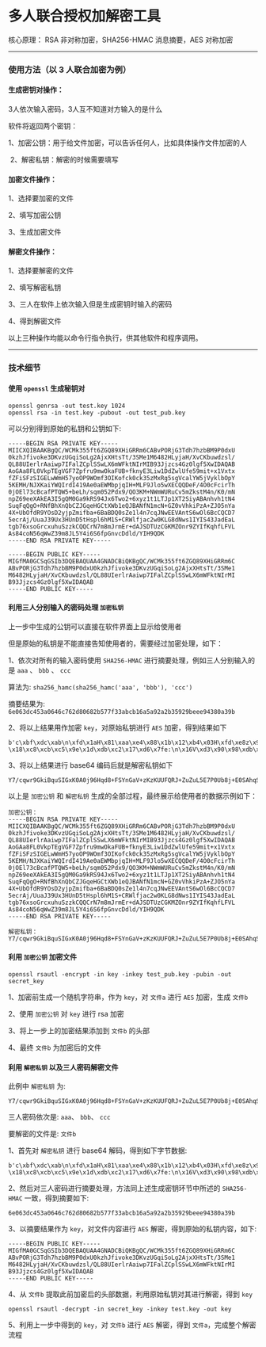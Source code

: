 # 多人联合授权加解密工具


核心原理： RSA 非对称加密，SHA256-HMAC 消息摘要，AES 对称加密

------------------

### 使用方法（以 3 人联合加密为例）

#### 生成密钥对操作：

3人依次输入密码，3人互不知道对方输入的是什么

软件将返回两个密钥：

​	1、加密公钥：用于给文件加密，可以告诉任何人，比如具体操作文件加密的人

​	2、解密私钥：解密的时候需要填写


#### 加密文件操作：

1、选择要加密的文件

2、填写加密公钥

3、生成加密文件


#### 解密文件操作：

1、选择要解密的文件

2、填写解密私钥

3、三人在软件上依次输入但是生成密钥时输入的密码

4、得到解密文件


以上三种操作均能以命令行指令执行，供其他软件和程序调用。

-----------------


### 技术细节

#### 使用 `openssl` 生成秘钥对
```
openssl genrsa -out test.key 1024
openssl rsa -in test.key -pubout -out test_pub.key
```

可以分别得到原始的私钥和公钥如下:
```
-----BEGIN RSA PRIVATE KEY-----
MIICXQIBAAKBgQC/WCMk355ft6ZGQ89XHiGRRm6CABvPORjG3Tdh7hzbBM9P0dxU
0kzhJfivoke3DKvzUGqiSoLg2AjxXHtsTt/3SMe1M6482HLyjaH/XvCKbuwdzsl/
QL88UIerlrAaiwp7IFalZCplSSwLX6mWFktNIrMIB93Jjzcs4Gz0lgf5XwIDAQAB
AoGAa8FL0VkpTEgVGF7Zpfru9mwOkaFUB+fknyE3Liw1DdZwlUfe59mit+x1Vxtx
fZFiSFzSIGELwWmH57yoOP9WOmf3OIKofck0ck35zMxRg5sgVcalYW5jVyklbOpY
5KEMH/NJXKaiYWQIrdI419Ae0aEWMbpjqIH+MLF9Jlo5wXECQQDeF/4O0cFcirTh
0jOEl73cBcafPTQW5+beLh/sqm052Pdx9/QO3KM+NWmWURuCv5mZkstM4n/K0/mN
npZ69eeXAkEA3I5gQM0Ga9kRS94Jx6Two2+6xyz1t1LTJp1XT2SiyABAnhvh1tN4
SuqFqQgO+RNfBhXnQbCZJGqeHGCtXWb1eQJBANfN1mcN+GZ0vVhkiPzA+ZJO5nYa
4X+UbOfdR9YOsD2yjpZmifba+6BaBDQ0sZe1l4n7cqJNwEEVAntS6wOl6BcCQCD7
5ecrAj/UuaJ39Ux3HUnD5tHspl6hM1S+CRWlfjac2w0KLG8dNws1IYIS43JadEaL
tgb76xsoGrcxuhuSzzkCQQCrN7m8mJrmEr+dAJSDTUzCGKMZOnr9ZYIfKqhfLFVL
As84coN56qWwZ39m8JL5Y4i6S6fpGnvcDdld/YIH9QDK
-----END RSA PRIVATE KEY-----
```
```
-----BEGIN PUBLIC KEY-----
MIGfMA0GCSqGSIb3DQEBAQUAA4GNADCBiQKBgQC/WCMk355ft6ZGQ89XHiGRRm6C
ABvPORjG3Tdh7hzbBM9P0dxU0kzhJfivoke3DKvzUGqiSoLg2AjxXHtsTt/3SMe1
M6482HLyjaH/XvCKbuwdzsl/QL88UIerlrAaiwp7IFalZCplSSwLX6mWFktNIrMI
B93Jjzcs4Gz0lgf5XwIDAQAB
-----END PUBLIC KEY-----
```


#### 利用三人分别输入的密码处理 `加密私钥`

上一步中生成的公钥可以直接在软件界面上显示给使用者

但是原始的私钥是不能直接告知使用者的，需要经过加密处理，如下：

1、依次对所有的输入密码使用 `SHA256-HMAC` 进行摘要处理，例如三人分别输入的是 `aaa` 、 `bbb` 、 `ccc`

算法为: `sha256_hamc(sha256_hamc('aaa', 'bbb'), 'ccc')`

摘要结果为: `6e063dc453a0646c762d80682b577f33abcb16a5a92a2b35929beee94380a39b`

2、将以上结果用作加密 `key`，对原始私钥进行 `AES` 加密，得到结果如下
```
b'c\xbf\xdc\xab\n\xfd\x1aH\x81\xaa\xe4\x88\x1b\x12\xb4\x03H\xfd\xe8z\x9d\xf3\xe1Rbq\x9aW\xec\xca\xcc\xa5\x14\x15\x04I\xf9\x9b\x99\xb8\xbeD\xec\xfd\x14o\xc8\xfe\x13D\x80\x86\xa4\xabQkn9\xf6y0\x9c,\xc1W+\xb8\x8f\t\xf7%\x9b:\x02C/\x14\xb2{\xaa\x00m\xe3?"\x81\xb3\x06\xfcq\x1b\xa5\xc3)T\x01f3\x92\tE\xae\xd1\xd8\xc2>\xb9\xe6]\xfc\x9e\xf1\x8d&\r\x95~i,2Y`\xd38\x80I\xe2j\xea\xc3do\xbe\xd8N\xedT&\xeb_u\xe8\x1bC\x80*\xb5\x92\xe2\x85B\\&md\xbb\xa9\x83\xd0X\xccRd\x11\x92T\xdf\xe2\x0fu\xf1\x7fu\xa0\xda\xcb\xddb4f\xde\x97\x83\xd3\xe1\x17r\x13\x8e\xff\xc2\x12\x10(q\xd9]\xa9p\x01\x144k\xf8$y\xc7\x16\x89 \x18\xc8\xcb\xc5\x9e\x1d\xdb\xc2\x17\xd6\x7fe:\n\x16V\xd3\x90\x98\xdb\x99\x87\xc0\r\xddm\xb9\x9f\x8a\xbf\xb6\x88\xc8\x869\xda\x90\r\xcb\xdfk\xcdH\xdfAE\xa6\xa9$\xf3\xae\x9e\xf2\xc0\x1f+\x0f\xb9\xa9\xc4\x15'
```

3、将以上结果进行 base64 编码后就是解密私钥如下
```
Y7/cqwr9GkiBquSIGxK0A0j96Hqd8+FSYnGaV+zKzKUUFQRJ+ZuZuL5E7P0Ub8j+E0SAhqSrUWtuOfZ5MJwswVcruI8J9yWbOgJDLxSye6oAbeM/IoGzBvxxG6XDKVQBZjOSCUWu0djCPrnmXfye8Y0mDZV+aSwyWWDTOIBJ4mrqw2RvvthO7VQm61916BtDgCq1kuKFQlwmbWS7qYPQWMxSZBGSVN/iD3Xxf3Wg2svdYjRm3peD0+EXchOO/8ISEChx2V2pcAEUNGv4JHnHFokgGMjLxZ4d28IX1n9lOgoWVtOQmNuZh8AN3W25n4q/tojIhjnakA3L32vNSN9BRaapJPOunvLAHysPuanEFQ==
```


以上是 `加密公钥` 和 `解密私钥` 生成的全部过程，最终展示给使用者的数据示例如下：
```
加密公钥：
-----BEGIN RSA PRIVATE KEY-----
MIICXQIBAAKBgQC/WCMk355ft6ZGQ89XHiGRRm6CABvPORjG3Tdh7hzbBM9P0dxU
0kzhJfivoke3DKvzUGqiSoLg2AjxXHtsTt/3SMe1M6482HLyjaH/XvCKbuwdzsl/
QL88UIerlrAaiwp7IFalZCplSSwLX6mWFktNIrMIB93Jjzcs4Gz0lgf5XwIDAQAB
AoGAa8FL0VkpTEgVGF7Zpfru9mwOkaFUB+fknyE3Liw1DdZwlUfe59mit+x1Vxtx
fZFiSFzSIGELwWmH57yoOP9WOmf3OIKofck0ck35zMxRg5sgVcalYW5jVyklbOpY
5KEMH/NJXKaiYWQIrdI419Ae0aEWMbpjqIH+MLF9Jlo5wXECQQDeF/4O0cFcirTh
0jOEl73cBcafPTQW5+beLh/sqm052Pdx9/QO3KM+NWmWURuCv5mZkstM4n/K0/mN
npZ69eeXAkEA3I5gQM0Ga9kRS94Jx6Two2+6xyz1t1LTJp1XT2SiyABAnhvh1tN4
SuqFqQgO+RNfBhXnQbCZJGqeHGCtXWb1eQJBANfN1mcN+GZ0vVhkiPzA+ZJO5nYa
4X+UbOfdR9YOsD2yjpZmifba+6BaBDQ0sZe1l4n7cqJNwEEVAntS6wOl6BcCQCD7
5ecrAj/UuaJ39Ux3HUnD5tHspl6hM1S+CRWlfjac2w0KLG8dNws1IYIS43JadEaL
tgb76xsoGrcxuhuSzzkCQQCrN7m8mJrmEr+dAJSDTUzCGKMZOnr9ZYIfKqhfLFVL
As84coN56qWwZ39m8JL5Y4i6S6fpGnvcDdld/YIH9QDK
-----END RSA PRIVATE KEY-----

解密私钥：
Y7/cqwr9GkiBquSIGxK0A0j96Hqd8+FSYnGaV+zKzKUUFQRJ+ZuZuL5E7P0Ub8j+E0SAhqSrUWtuOfZ5MJwswVcruI8J9yWbOgJDLxSye6oAbeM/IoGzBvxxG6XDKVQBZjOSCUWu0djCPrnmXfye8Y0mDZV+aSwyWWDTOIBJ4mrqw2RvvthO7VQm61916BtDgCq1kuKFQlwmbWS7qYPQWMxSZBGSVN/iD3Xxf3Wg2svdYjRm3peD0+EXchOO/8ISEChx2V2pcAEUNGv4JHnHFokgGMjLxZ4d28IX1n9lOgoWVtOQmNuZh8AN3W25n4q/tojIhjnakA3L32vNSN9BRaapJPOunvLAHysPuanEFQ==
```



#### 利用 `加密公钥` 加密文件
```
openssl rsautl -encrypt -in key -inkey test_pub.key -pubin -out secret_key
```
1、加密前生成一个随机字符串，作为 `key`，对 `文件a` 进行 `AES` 加密，生成 `文件b`

2、使用 `加密公钥` 对 `key` 进行 rsa 加密 

3、将上一步上的加密结果添加到 `文件b` 的头部

4、最终 `文件b` 为加密后的文件



#### 利用 `解密私钥` 以及三人密码解密文件
此例中 `解密私钥` 为:
```
Y7/cqwr9GkiBquSIGxK0A0j96Hqd8+FSYnGaV+zKzKUUFQRJ+ZuZuL5E7P0Ub8j+E0SAhqSrUWtuOfZ5MJwswVcruI8J9yWbOgJDLxSye6oAbeM/IoGzBvxxG6XDKVQBZjOSCUWu0djCPrnmXfye8Y0mDZV+aSwyWWDTOIBJ4mrqw2RvvthO7VQm61916BtDgCq1kuKFQlwmbWS7qYPQWMxSZBGSVN/iD3Xxf3Wg2svdYjRm3peD0+EXchOO/8ISEChx2V2pcAEUNGv4JHnHFokgGMjLxZ4d28IX1n9lOgoWVtOQmNuZh8AN3W25n4q/tojIhjnakA3L32vNSN9BRaapJPOunvLAHysPuanEFQ==
```

三人密码依次是: `aaa`、 `bbb`、 `ccc`

要解密的文件是: `文件b`


1、首先对 `解密私钥` 进行 base64 解码，得到如下字节数据:
```
b'c\xbf\xdc\xab\n\xfd\x1aH\x81\xaa\xe4\x88\x1b\x12\xb4\x03H\xfd\xe8z\x9d\xf3\xe1Rbq\x9aW\xec\xca\xcc\xa5\x14\x15\x04I\xf9\x9b\x99\xb8\xbeD\xec\xfd\x14o\xc8\xfe\x13D\x80\x86\xa4\xabQkn9\xf6y0\x9c,\xc1W+\xb8\x8f\t\xf7%\x9b:\x02C/\x14\xb2{\xaa\x00m\xe3?"\x81\xb3\x06\xfcq\x1b\xa5\xc3)T\x01f3\x92\tE\xae\xd1\xd8\xc2>\xb9\xe6]\xfc\x9e\xf1\x8d&\r\x95~i,2Y`\xd38\x80I\xe2j\xea\xc3do\xbe\xd8N\xedT&\xeb_u\xe8\x1bC\x80*\xb5\x92\xe2\x85B\\&md\xbb\xa9\x83\xd0X\xccRd\x11\x92T\xdf\xe2\x0fu\xf1\x7fu\xa0\xda\xcb\xddb4f\xde\x97\x83\xd3\xe1\x17r\x13\x8e\xff\xc2\x12\x10(q\xd9]\xa9p\x01\x144k\xf8$y\xc7\x16\x89 \x18\xc8\xcb\xc5\x9e\x1d\xdb\xc2\x17\xd6\x7fe:\n\x16V\xd3\x90\x98\xdb\x99\x87\xc0\r\xddm\xb9\x9f\x8a\xbf\xb6\x88\xc8\x869\xda\x90\r\xcb\xdfk\xcdH\xdfAE\xa6\xa9$\xf3\xae\x9e\xf2\xc0\x1f+\x0f\xb9\xa9\xc4\x15'
```

2、然后对三人密码进行摘要处理，方法同上述生成密钥环节中所述的 `SHA256-HMAC` 一致，得到摘要如下:
```
6e063dc453a0646c762d80682b577f33abcb16a5a92a2b35929beee94380a39b
```

3、以摘要结果作为 `key`，对文件内容进行 `AES` 解密，得到原始的私钥内容，如下:
```
-----BEGIN PUBLIC KEY-----
MIGfMA0GCSqGSIb3DQEBAQUAA4GNADCBiQKBgQC/WCMk355ft6ZGQ89XHiGRRm6C
ABvPORjG3Tdh7hzbBM9P0dxU0kzhJfivoke3DKvzUGqiSoLg2AjxXHtsTt/3SMe1
M6482HLyjaH/XvCKbuwdzsl/QL88UIerlrAaiwp7IFalZCplSSwLX6mWFktNIrMI
B93Jjzcs4Gz0lgf5XwIDAQAB
-----END PUBLIC KEY-----
```

4、从 `文件b` 提取此前加密后的头部数据，利用原始私钥对其进行解密，得到 `key`
```
openssl rsautl -decrypt -in secret_key -inkey test.key -out key
```

5、利用上一步中得到的 `key`，对 `文件b` 进行 `AES` 解密，得到 `文件a`，完成整个解密流程




